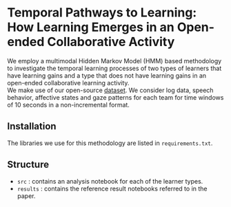 # Temporal Pathways to Learning: How Learning Emerges in an Open-ended Collaborative Activity

We employ a multimodal Hidden Markov Model (HMM) based methodology
to investigate the temporal learning processes of two types of learners that have
learning gains and a type that does not have learning gains in an open-ended
collaborative learning activity.   
We make use of our open-source [dataset](https://doi.org/10.5281/zenodo.5576058). We consider log data, speech behavior, affective
states and gaze patterns for each team for time windows of 10 seconds in a non-incremental format.

## Installation
The libraries we use for this methodology are listed in `requirements.txt`.

## Structure

- `src` : contains an analysis notebook for each of the learner types.
- `results` : contains the reference result notebooks referred to in the paper. 
